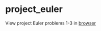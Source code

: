 # project_euler
View project Euler problems 1-3 in [browser](http://htmlpreview.github.io/?https://github.com/finnishmiko/project_euler/blob/master/project_euler.html) 
